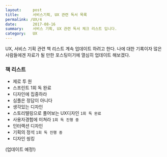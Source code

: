 ```yaml
---
layout:     post
title:      서비스기획, UX 관련 독서 목록
permalink: /UX/4
date:       2017-08-16
summary:    서비스 기획, UX 관련 독서 체크 리스트 입니다.
category: 	UX
---
```


UX, 서비스 기획 관련 책 리스트 계속 업데이트 하려고 한다.
나에 대한 기록이자 많은 사람들에겐 자료가 될 만한 포스팅이기에 열심히 업데이트 해보겠다.

### 책 리스트

* 제로 투 원
* 스프린트 1회 독 완료
* 디자인에 집중하라
* 심플은 정답이 아니다
* 생각있는 디자인
* 스토리텔링으로 풀어보는 UX디자인  `1회 독 완료`
* 사용자경험에 미쳐라   `1회 독 진행 중`
* 인터랙션 디자인
* 기획의 정석 `1회 독 진행 중`
* 디자인 씽킹

(업데이트 예정!)